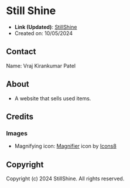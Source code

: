 # Still Shine

- **Link (Updated)**: [StillShine](https://stillshine.infinityfreeapp.com)
- Created on: 10/05/2024

## Contact

Name: Vraj Kirankumar Patel

## About

- A website that sells used items.

## Credits

### Images

- Magnifying icon: [Magnifier](https://icons8.com/icon/132/search) icon by [Icons8](https://icons8.com/)

## Copyright

Copyright (c) 2024 StillShine. All rights reserved.
